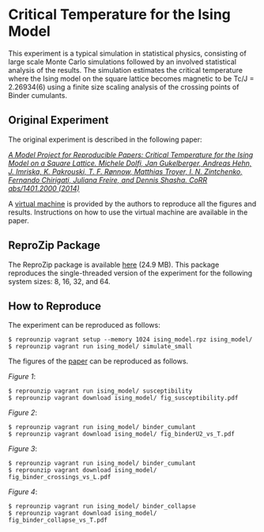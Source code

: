 Critical Temperature for the Ising Model
========================================

This experiment is a typical simulation in statistical physics, consisting of large scale Monte Carlo simulations followed by an involved statistical analysis of the results. The simulation estimates the critical temperature where the Ising model on the square lattice becomes magnetic to be Tc/J = 2.26934(6) using a finite size scaling analysis of the crossing points of Binder cumulants.

Original Experiment
-------------------

The original experiment is described in the following paper:

[*A Model Project for Reproducible Papers: Critical Temperature for the Ising Model on a Square Lattice. Michele Dolfi, Jan Gukelberger, Andreas Hehn, J. Imriska, K. Pakrouski, T. F. Rønnow, Matthias Troyer, I. N. Zintchenko, Fernando Chirigati, Juliana Freire, and Dennis Shasha. CoRR abs/1401.2000 (2014)*](http://arxiv.org/abs/1401.2000)

A [virtual machine](http://archive.comp-phys.org/provenance_challenge/provenance_machine.ova) is provided by the authors to reproduce all the figures and results. Instructions on how to use the virtual machine are available in the paper.

ReproZip Package
----------------

The ReproZip package is available [here](https://osf.io/phw4f/download) (24.9 MB). This package reproduces the single-threaded version of the experiment for the following system sizes: 8, 16, 32, and 64.

How to Reproduce
----------------

The experiment can be reproduced as follows:

    $ reprounzip vagrant setup --memory 1024 ising_model.rpz ising_model/
    $ reprounzip vagrant run ising_model/ simulate_small

The figures of the [paper](http://arxiv.org/abs/1401.2000) can be reproduced as follows.

*Figure 1*:

    $ reprounzip vagrant run ising_model/ susceptibility
    $ reprounzip vagrant download ising_model/ fig_susceptibility.pdf

*Figure 2*:

    $ reprounzip vagrant run ising_model/ binder_cumulant
    $ reprounzip vagrant download ising_model/ fig_binderU2_vs_T.pdf

*Figure 3*:

    $ reprounzip vagrant run ising_model/ binder_cumulant
    $ reprounzip vagrant download ising_model/ fig_binder_crossings_vs_L.pdf

*Figure 4*:

    $ reprounzip vagrant run ising_model/ binder_collapse
    $ reprounzip vagrant download ising_model/ fig_binder_collapse_vs_T.pdf
